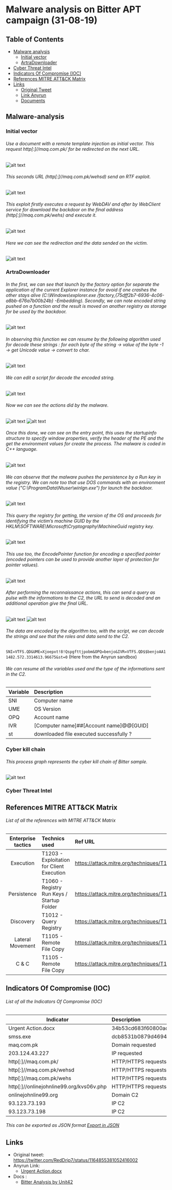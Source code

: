 # Malware analysis on Bitter APT campaign (31-08-19)
## Table of Contents
* [Malware analysis](#Malware-analysis)
  + [Initial vector](#Initial-vector)
  + [ArtraDownloader](#ArtraDownloader)
* [Cyber Threat Intel](#Cyber-Threat-Intel)
* [Indicators Of Compromise (IOC)](#IOC)
* [References MITRE ATT&CK Matrix](#Ref-MITRE-ATTACK)
* [Links](#Links)
  + [Original Tweet](#Original-Tweet)
  + [Link Anyrun](#Links-Anyrun)
  + [Documents](#Documents)
  
## Malware-analysis <a name="Malware-analysis"></a>
### Initial vector <a name="Initial-vector"></a>

###### Use a document with a remote template injection as initial vector. This request http[:]//maq.com.pk/ for be redirected on the next URL.
![alt text](https://raw.githubusercontent.com/StrangerealIntel/CyberThreatIntel/master/offshore%20APT%20organization/Bitter/27-08-19/Images/Extref.png "")
###### This seconds URL (http[:]//maq.com.pk/wehsd) send an RTF exploit.
![alt text](https://raw.githubusercontent.com/StrangerealIntel/CyberThreatIntel/master/offshore%20APT%20organization/Bitter/27-08-19/Images/HexRTF.png "")
###### This exploit firstly executes a request by WebDAV and after by WebClient service for download the backdoor on the final address (http[:]//maq.com.pk/wehs) and execute it.
![alt text](https://raw.githubusercontent.com/StrangerealIntel/CyberThreatIntel/master/offshore%20APT%20organization/Bitter/27-08-19/Images/redirect.png "")
###### Here we can see the redirection and the data sended on the victim.
![alt text](https://raw.githubusercontent.com/StrangerealIntel/CyberThreatIntel/master/offshore%20APT%20organization/Bitter/27-08-19/Images/trace.png "")
### ArtraDownloader <a name="ArtraDownloader"></a>
###### In the first, we can see that launch by the factory option for separate the application of the current Explorer instance for avoid if one crashes the other stays alive (C:\Windows\explorer.exe /factory,{75dff2b7-6936-4c06-a8bb-676a7b00b24b} -Embedding). Secondly, we can note encoded string pushed on a function and the result is moved on another registry as storage for be used by the backdoor.
![alt text](https://raw.githubusercontent.com/StrangerealIntel/CyberThreatIntel/master/offshore%20APT%20organization/Bitter/27-08-19/Images/str.png "")
###### In observing this function we can resume by the following algorithm used for decode these strings : for each byte of the string -> value of the byte -1 -> get Unicode value -> convert to char.
![alt text](https://raw.githubusercontent.com/StrangerealIntel/CyberThreatIntel/master/offshore%20APT%20organization/Bitter/27-08-19/Images/dec.png "")
###### We can edit a script for decode the encoded string.
![alt text](https://raw.githubusercontent.com/StrangerealIntel/CyberThreatIntel/master/offshore%20APT%20organization/Bitter/27-08-19/Images/algo.png "")
###### Now we can see the actions did by the malware.
![alt text](https://raw.githubusercontent.com/StrangerealIntel/CyberThreatIntel/master/offshore%20APT%20organization/Bitter/27-08-19/Images/res.png "")
![alt text](https://raw.githubusercontent.com/StrangerealIntel/CyberThreatIntel/master/offshore%20APT%20organization/Bitter/27-08-19/Images/decstr.png "")
###### Once this done, we can see on the entry point, this uses the startupinfo structure to specify window properties, verify the header of the PE and the get the environment values for create the process. The malware is coded in C++ language.
![alt text](https://raw.githubusercontent.com/StrangerealIntel/CyberThreatIntel/master/offshore%20APT%20organization/Bitter/27-08-19/Images/Entry.png "")

###### We can observe that the malware pushes the persistence by a Run key in the registry. We can note too that use DOS commands with an environment value ("C:\ProgramData\Ntuser\winlgn.exe") for launch the backdoor.

![alt text](https://raw.githubusercontent.com/StrangerealIntel/CyberThreatIntel/master/offshore%20APT%20organization/Bitter/27-08-19/Images/persistence.png "")
###### This query the registry for getting, the version of the OS and proceeds for identifying the victim’s machine GUID by the HKLM\SOFTWARE\Microsoft\Cryptography\MachineGuid registry key.
![alt text](https://raw.githubusercontent.com/StrangerealIntel/CyberThreatIntel/master/offshore%20APT%20organization/Bitter/27-08-19/Images/GetProcname.PNG "")
###### This use too, the EncodePointer function for encoding a specified pointer (encoded pointers can be used to provide another layer of protection for pointer values).
![alt text](https://raw.githubusercontent.com/StrangerealIntel/CyberThreatIntel/master/offshore%20APT%20organization/Bitter/27-08-19/Images/PointerDATA.png "")
###### After performing the reconnaissance actions, this can send a query as pulse with the informations to the C2, the URL to send is decoded and an additional operation give the final URL.
![alt text](https://raw.githubusercontent.com/StrangerealIntel/CyberThreatIntel/master/offshore%20APT%20organization/Bitter/27-08-19/Images/send.png "")
![alt text](https://raw.githubusercontent.com/StrangerealIntel/CyberThreatIntel/master/offshore%20APT%20organization/Bitter/27-08-19/Images/query.png "")
###### The data are encoded by the algorithm too, with the script, we can decode the strings and see that the roles and data send to the C2.
`SNI=VTFS.QD&UME=Xjoepxt!8!Qspgfttjpobm&OPQ=benjo&IVR=VTFS.QD$$benjoAA11482.572.3314613.96675&st=0` (Here from the Anyrun sandbox)
###### We can resume all the variables used and the type of the informations sent in the C2.

|Variable|Description|
| ------------- |:-------------|
|SNI|Computer name|
|UME|OS Version|
|OPQ|Account name|
|IVR|[Computer name]##[Account name]@@[GUID]|
|st|downloaded file executed successfully ?|

### Cyber kill chain <a name="Cyber-kill-chain"></a>
###### This process graph represents the cyber kill chain of Bitter sample.
![alt text](https://raw.githubusercontent.com/StrangerealIntel/CyberThreatIntel/master/offshore%20APT%20organization/Bitter/27-08-19/Images/Cyber.png "")

### Cyber Threat Intel<a name="Cyber-Threat-Intel"></a>

## References MITRE ATT&CK Matrix <a name="Ref-MITRE-ATTACK"></a>
###### List of all the references with MITRE ATT&CK Matrix

|Enterprise tactics|Technics used|Ref URL|
| :---------------: |:-------------| :------------- |
|Execution|T1203 - Exploitation for Client Execution|https://attack.mitre.org/techniques/T1203|
|Persistence|T1060 - Registry Run Keys / Startup Folder|https://attack.mitre.org/techniques/T1060|
|Discovery|T1012 - Query Registry|https://attack.mitre.org/techniques/T1012|
|Lateral Movement|T1105 - Remote File Copy|https://attack.mitre.org/techniques/T1105|
|C & C|T1105 - Remote File Copy|https://attack.mitre.org/techniques/T1105|

## Indicators Of Compromise (IOC) <a name="IOC"></a>

###### List of all the Indicators Of Compromise (IOC)
| Indicator     | Description|
| ------------- |:-------------|
|Urgent Action.docx|34b53cd683f60800ac4057d25b24d8f083f759d024d22b4e5f2a464bc85de65a|
|smss.exe|dcb8531b0879d46949dd63b1ac094f5588c26867805d0795e244f4f9b8077ed1|
|maq.com.pk|Domain requested|
|203.124.43.227|IP requested|
|http[:]//maq.com.pk/|HTTP/HTTPS requests|
|http[:]//maq.com.pk/wehsd|HTTP/HTTPS requests|
|http[:]//maq.com.pk/wehs|HTTP/HTTPS requests|
|http[:]//onlinejohnline99.org/kvs06v.php|HTTP/HTTPS requests|
|onlinejohnline99.org|Domain C2|
|93.123.73.193|IP C2|
|93.123.73.198|IP C2|

###### This can be exported as JSON format [Export in JSON](https://raw.githubusercontent.com/StrangerealIntel/CyberThreatIntel/master/offshore%20APT%20organization/Bitter/27-08-19/IOC_Bitter_31-08-19.json)	

## Links <a name="Links"></a>

* Original tweet: https://twitter.com/RedDrip7/status/1164855381052416002 <a name="Original-Tweet"></a>
* Anyrun Link: <a name="Links-Anyrun"></a>
  + [Urgent Action.docx](https://app.any.run/tasks/27a486be-50cc-4c75-ac00-b5009582d4ff)
* Docs :  <a name="Documents"></a>
  + [Bitter Analysis by Unit42](https://unit42.paloaltonetworks.com/multiple-artradownloader-variants-used-by-bitter-to-target-pakistan/)
